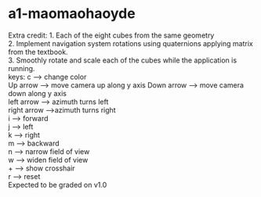 # a1-maomaohaoyde
Extra credit: 1. Each of the eight cubes from the same geometry  
			  2. Implement navigation system rotations using quaternions applying matrix from the textbook.  
			  3. Smoothly rotate and scale each of the cubes while the  application is running.  
			  keys: c --> change color  
			  		Up arrow --> move camera up along y axis
			  		Down arrow --> move camera down along y axis  
			  		left arrow --> azimuth turns left  
			  		right arrow -->azimuth turns right  
			  		i --> forward  
			  		j --> left  
			  		k --> right  
			  		m --> backward  
			  		n --> narrow field of view  
			  		w --> widen field of view  
			  		+ --> show crosshair  
			  		r --> reset  
			  		Expected to be graded on v1.0
			  		
			  